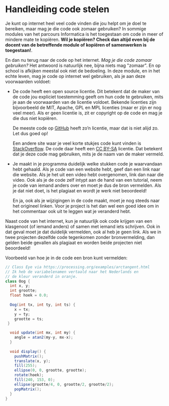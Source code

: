 # Handleiding code stelen

Je kunt op internet heel veel code vinden die jou helpt om je doel te bereiken, maar mag je die code ook zomaar gebruiken? In sommige modules van het parcours Informatica is het toegestaan om code in meer of mindere mate te kopiëren. **Wil je kopiëren? Check dan altijd even bij de docent van de betreffende module of kopiëren of samenwerken is toegestaan!**.

En dan nu terug naar de code op het internet. *Mag je die code zomaar gebruiken?* Het antwoord is natuurlijk nee, bijna niets mag "zomaar". En op school is afkijken meestal ook niet de bedoeling. In deze module, en in het echte leven, mag je code op internet wel gebruiken, als je aan deze voorwaarden voldoet:

- De code heeft een open source licentie. Dit betekent dat de maker van de code jou expliciet toestemming geeft om hun code te gebruiken, mits je aan de voorwaarden van de licentie voldoet. Bekende licenties zijn bijvoorbeeld de MIT, Apache, GPL en MPL licenties (maar er zijn er nog veel meer). Als er geen licentie is, zit er copyright op de code en mag je die dus niet kopiëren.

  De meeste code op [GitHub](https://github.com) heeft zo’n licentie, maar dat is niet alijd zo. Let dus goed op!

  Een andere site waar je veel korte stukjes code kunt vinden is [StackOverflow](https://stackoverflow.com). De code daar heeft een [CC BY-SA](https://creativecommons.org/licenses/by-sa/4.0/deed.nl) licentie. Dat betekent dat je deze code mag gebruiken, mits je de naam van de maker vermeld.

- Je maakt in je programma duidelijk welke stukken code je waarvandaan hebt gehaald. Als je code van een website hebt, geef dan een link naar die website. Als je het uit een video hebt overgenomen, link dan naar die video. Ook als je de code zelf intypt aan de hand van een tutorial, neem je code van iemand anders over en moet je dus de bron vermelden. Als je dat niet doet, is het plagiaat en wordt je werk niet beoordeeld!

  En ja, ook als je wijzigingen in de code maakt, moet je nog steeds naar het origineel linken. Voor je project is het dan wel een goed idee om in het commentaar ook uit te leggen wat je veranderd hebt.

Naast code van het internet, kun je natuurlijk ook code krijgen van een klasgenoot (of iemand anders) of samen met iemand iets schrijven. Ook in dat geval moet je dat duidelijk vermelden, ook al heb je geen link. Als we in twee projecten dezelfde code tegenkomen zonder bronvermelding, dan gelden beide gevallen als plagiaat en worden beide projecten niet beoordeeld!

Voorbeeld van hoe je in de code een bron kunt vermelden:

```java
// Class Eye via https://processing.org/examples/arctangent.html
// Ik heb de variabelenamen vertaald naar het Nederlands en
// de kleur veranderd in oranje.
class Oog {
  int x, y;
  int grootte;
  float hoek = 0.0;
  
  Oog(int tx, int ty, int ts) {
    x = tx;
    y = ty;
    grootte = ts;
 }

  void update(int mx, int my) {
    angle = atan2(my-y, mx-x);
  }
  
  void display() {
    pushMatrix();
    translate(x, y);
    fill(255);
    ellipse(0, 0, grootte, grootte);
    rotate(hoek);
    fill(240, 153, 0);
    ellipse(grootte/4, 0, grootte/2, grootte/2);
    popMatrix();
  }
}
```
